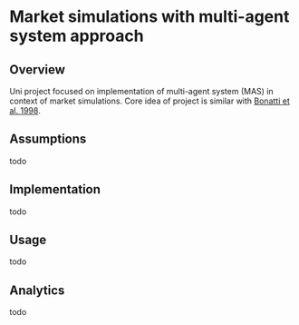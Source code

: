 # Market simulations with multi-agent system approach 

## Overview

Uni project focused on implementation of multi-agent system (MAS) in context of market simulations. Core idea of project is similar with [Bonatti et al. 1998][1].

## Assumptions

todo

## Implementation

todo

## Usage 

todo

## Analytics

todo

[1]: https://www.sciencedirect.com/science/article/abs/pii/S0921889098000256
